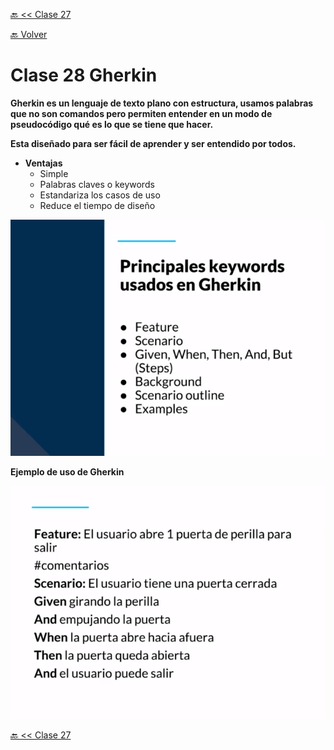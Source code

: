 [🔙 << Clase 27](../27_Class/27_Class.md)

[🔙 Volver](../README.md)


# Clase 28 Gherkin

**Gherkin es un lenguaje de texto plano con estructura, usamos palabras que no son comandos pero permiten entender en un modo de pseudocódigo qué es lo que se tiene que hacer.**

**Esta diseñado para ser fácil de aprender y ser entendido por todos.**

- **Ventajas**
    - Simple
    - Palabras claves o keywords
    - Estandariza los casos de uso
    - Reduce el tiempo de diseño

![assets/img65.png](../assets/img65.png)

**Ejemplo de uso de Gherkin**

![assets/img66.png](../assets/img66.png)



[🔙 << Clase 27](../27_Class/27_Class.md)

